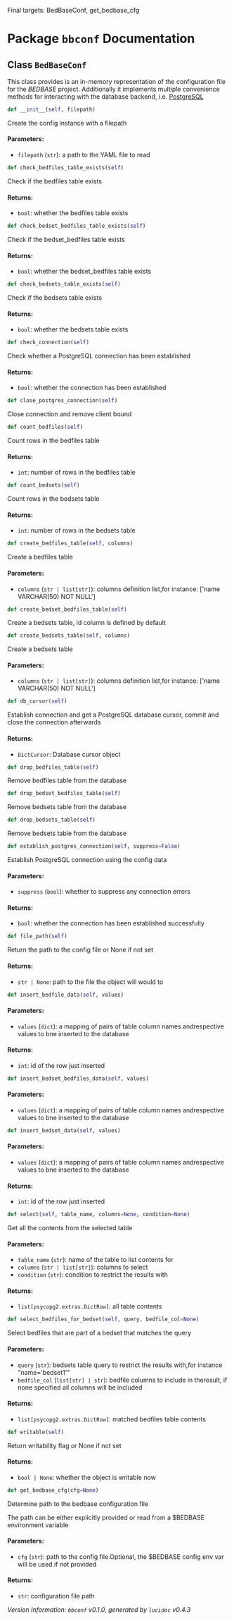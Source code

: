 Final targets: BedBaseConf, get_bedbase_cfg
<script>
document.addEventListener('DOMContentLoaded', (event) => {
  document.querySelectorAll('h3 code').forEach((block) => {
    hljs.highlightBlock(block);
  });
});
</script>

<style>
h3 .content { 
    padding-left: 22px;
    text-indent: -15px;
 }
h3 .hljs .content {
    padding-left: 20px;
    margin-left: 0px;
    text-indent: -15px;
    martin-bottom: 0px;
}
h4 .content, table .content, p .content, li .content { margin-left: 30px; }
h4 .content { 
    font-style: italic;
    font-size: 1em;
    margin-bottom: 0px;
}

</style>


# Package `bbconf` Documentation

## <a name="BedBaseConf"></a> Class `BedBaseConf`
This class provides is an in-memory representation of the configuration file for the *BEDBASE* project. Additionally it implements multiple convenience methods for interacting with the database backend, i.e. [PostgreSQL](https://www.postgresql.org/)


```python
def __init__(self, filepath)
```

Create the config instance with a filepath
#### Parameters:

- `filepath` (`str`):  a path to the YAML file to read




```python
def check_bedfiles_table_exists(self)
```

Check if the bedfiles table exists
#### Returns:

- `bool`:  whether the bedfiles table exists




```python
def check_bedset_bedfiles_table_exists(self)
```

Check if the bedset_bedfiles table exists
#### Returns:

- `bool`:  whether the bedset_bedfiles table exists




```python
def check_bedsets_table_exists(self)
```

Check if the bedsets table exists
#### Returns:

- `bool`:  whether the bedsets table exists




```python
def check_connection(self)
```

Check whether a PostgreSQL connection has been established
#### Returns:

- `bool`:  whether the connection has been established




```python
def close_postgres_connection(self)
```

Close connection and remove client bound



```python
def count_bedfiles(self)
```

Count rows in the bedfiles table
#### Returns:

- `int`:  number of rows in the bedfiles table




```python
def count_bedsets(self)
```

Count rows in the bedsets table
#### Returns:

- `int`:  number of rows in the bedsets table




```python
def create_bedfiles_table(self, columns)
```

Create a bedfiles table
#### Parameters:

- `columns` (`str | list[str]`):  columns definition list,for instance: ['name VARCHAR(50) NOT NULL']




```python
def create_bedset_bedfiles_table(self)
```

Create a bedsets table, id column is defined by default



```python
def create_bedsets_table(self, columns)
```

Create a bedsets table
#### Parameters:

- `columns` (`str | list[str]`):  columns definition list,for instance: ['name VARCHAR(50) NOT NULL']




```python
def db_cursor(self)
```

Establish connection and get a PostgreSQL database cursor, commit and close the connection afterwards
#### Returns:

- `DictCursor`:  Database cursor object




```python
def drop_bedfiles_table(self)
```

Remove bedfiles table from the database



```python
def drop_bedset_bedfiles_table(self)
```

Remove bedsets table from the database



```python
def drop_bedsets_table(self)
```

Remove bedsets table from the database



```python
def establish_postgres_connection(self, suppress=False)
```

Establish PostgreSQL connection using the config data
#### Parameters:

- `suppress` (`bool`):  whether to suppress any connection errors


#### Returns:

- `bool`:  whether the connection has been established successfully




```python
def file_path(self)
```

Return the path to the config file or None if not set
#### Returns:

- `str | None`:  path to the file the object will would to




```python
def insert_bedfile_data(self, values)
```


#### Parameters:

- `values` (`dict`):  a mapping of pairs of table column names andrespective values to bne inserted to the database


#### Returns:

- `int`:  id of the row just inserted




```python
def insert_bedset_bedfiles_data(self, values)
```


#### Parameters:

- `values` (`dict`):  a mapping of pairs of table column names andrespective values to bne inserted to the database




```python
def insert_bedset_data(self, values)
```


#### Parameters:

- `values` (`dict`):  a mapping of pairs of table column names andrespective values to bne inserted to the database


#### Returns:

- `int`:  id of the row just inserted




```python
def select(self, table_name, columns=None, condition=None)
```

Get all the contents from the selected table
#### Parameters:

- `table_name` (`str`):  name of the table to list contents for
- `columns` (`str | list[str]`):  columns to select
- `condition` (`str`):  condition to restrict the results with


#### Returns:

- `list[psycopg2.extras.DictRow]`:  all table contents




```python
def select_bedfiles_for_bedset(self, query, bedfile_col=None)
```

Select bedfiles that are part of a bedset that matches the query
#### Parameters:

- `query` (`str`):  bedsets table query to restrict the results with,for instance "name='bedset1'"
- `bedfile_col` (`list[str] | str`):  bedfile columns to include in theresult, if none specified all columns will be included


#### Returns:

- `list[psycopg2.extras.DictRow]`:  matched bedfiles table contents




```python
def writable(self)
```

Return writability flag or None if not set
#### Returns:

- `bool | None`:  whether the object is writable now




```python
def get_bedbase_cfg(cfg=None)
```

Determine path to the bedbase configuration file

The path can be either explicitly provided
or read from a $BEDBASE environment variable
#### Parameters:

- `cfg` (`str`):  path to the config file.Optional, the $BEDBASE config env var will be used if not provided


#### Returns:

- `str`:  configuration file path







*Version Information: `bbconf` v0.1.0, generated by `lucidoc` v0.4.3*
